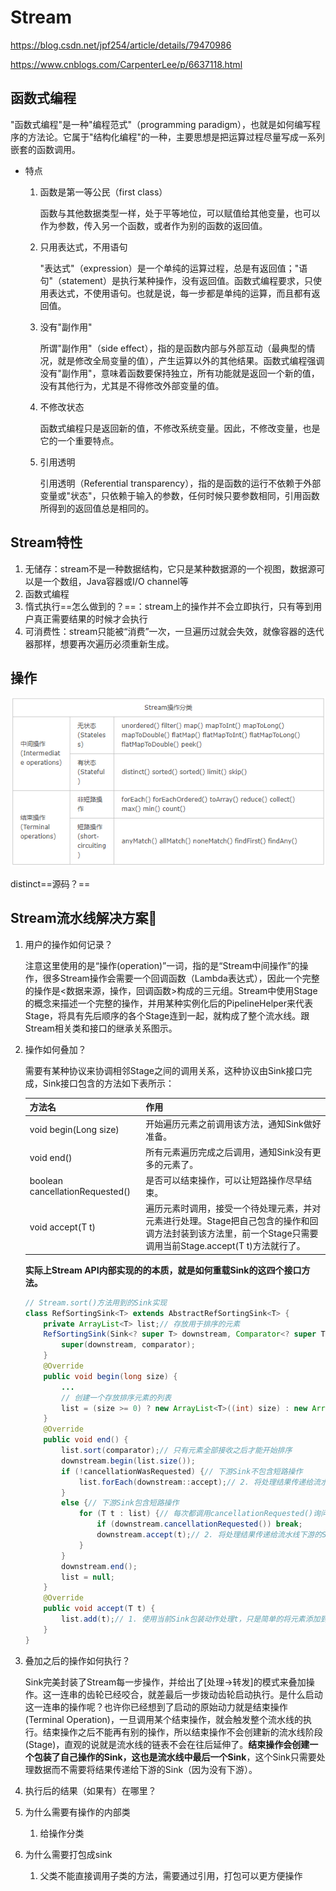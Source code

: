 # Stream

https://blog.csdn.net/jpf254/article/details/79470986

https://www.cnblogs.com/CarpenterLee/p/6637118.html

## 函数式编程

"函数式编程"是一种"编程范式"（programming paradigm），也就是如何编写程序的方法论。它属于"结构化编程"的一种，主要思想是把运算过程尽量写成一系列嵌套的函数调用。

- 特点

  1. 函数是第一等公民（first class）

     函数与其他数据类型一样，处于平等地位，可以赋值给其他变量，也可以作为参数，传入另一个函数，或者作为别的函数的返回值。

  2. 只用表达式，不用语句

     "表达式"（expression）是一个单纯的运算过程，总是有返回值；"语句"（statement）是执行某种操作，没有返回值。函数式编程要求，只使用表达式，不使用语句。也就是说，每一步都是单纯的运算，而且都有返回值。

  3. 没有"副作用"

     所谓"副作用"（side effect），指的是函数内部与外部互动（最典型的情况，就是修改全局变量的值），产生运算以外的其他结果。函数式编程强调没有"副作用"，意味着函数要保持独立，所有功能就是返回一个新的值，没有其他行为，尤其是不得修改外部变量的值。

  4. 不修改状态

     函数式编程只是返回新的值，不修改系统变量。因此，不修改变量，也是它的一个重要特点。

  5. 引用透明

     引用透明（Referential transparency），指的是函数的运行不依赖于外部变量或"状态"，只依赖于输入的参数，任何时候只要参数相同，引用函数所得到的返回值总是相同的。

## Stream特性

1. 无储存：stream不是一种数据结构，它只是某种数据源的一个视图，数据源可以是一个数组，Java容器或I/O channel等
2. 函数式编程
3. 惰式执行==怎么做到的？==：stream上的操作并不会立即执行，只有等到用户真正需要结果的时候才会执行
4. 可消费性：stream只能被“消费”一次，一旦遍历过就会失效，就像容器的迭代器那样，想要再次遍历必须重新生成。

## 操作

![Stream操作分类表](Stream.assets/Stream操作分类表.png)



distinct==源码？==

## Stream流水线解决方案🎇

1. 用户的操作如何记录？

   注意这里使用的是“操作(operation)”一词，指的是“Stream中间操作”的操作，很多Stream操作会需要一个回调函数（Lambda表达式），因此一个完整的操作是<数据来源，操作，回调函数>构成的三元组。Stream中使用Stage的概念来描述一个完整的操作，并用某种实例化后的PipelineHelper来代表Stage，将具有先后顺序的各个Stage连到一起，就构成了整个流水线。跟Stream相关类和接口的继承关系图示。

2. 操作如何叠加？

   需要有某种协议来协调相邻Stage之间的调用关系，这种协议由Sink接口完成，Sink接口包含的方法如下表所示：

   | 方法名                          | 作用                                                         |
   | ------------------------------- | ------------------------------------------------------------ |
   | void begin(Long size)           | 开始遍历元素之前调用该方法，通知Sink做好准备。               |
   | void end()                      | 所有元素遍历完成之后调用，通知Sink没有更多的元素了。         |
   | boolean cancellationRequested() | 是否可以结束操作，可以让短路操作尽早结束。                   |
   | void accept(T t)                | 遍历元素时调用，接受一个待处理元素，并对元素进行处理。Stage把自己包含的操作和回调方法封装到该方法里，前一个Stage只需要调用当前Stage.accept(T t)方法就行了。 |

   **实际上Stream API内部实现的的本质，就是如何重载Sink的这四个接口方法。**

   ```java
   // Stream.sort()方法用到的Sink实现
   class RefSortingSink<T> extends AbstractRefSortingSink<T> {
       private ArrayList<T> list;// 存放用于排序的元素
       RefSortingSink(Sink<? super T> downstream, Comparator<? super T> comparator) {
           super(downstream, comparator);
       }
       @Override
       public void begin(long size) {
           ...
           // 创建一个存放排序元素的列表
           list = (size >= 0) ? new ArrayList<T>((int) size) : new ArrayList<T>();
       }
       @Override
       public void end() {
           list.sort(comparator);// 只有元素全部接收之后才能开始排序
           downstream.begin(list.size());
           if (!cancellationWasRequested) {// 下游Sink不包含短路操作
               list.forEach(downstream::accept);// 2. 将处理结果传递给流水线下游的Sink
           }
           else {// 下游Sink包含短路操作
               for (T t : list) {// 每次都调用cancellationRequested()询问是否可以结束处理。
                   if (downstream.cancellationRequested()) break;
                   downstream.accept(t);// 2. 将处理结果传递给流水线下游的Sink
               }
           }
           downstream.end();
           list = null;
       }
       @Override
       public void accept(T t) {
           list.add(t);// 1. 使用当前Sink包装动作处理t，只是简单的将元素添加到中间列表当中
       }
   }
   ```

3. 叠加之后的操作如何执行？

   Sink完美封装了Stream每一步操作，并给出了[处理->转发]的模式来叠加操作。这一连串的齿轮已经咬合，就差最后一步拨动齿轮启动执行。是什么启动这一连串的操作呢？也许你已经想到了启动的原始动力就是结束操作(Terminal Operation)，一旦调用某个结束操作，就会触发整个流水线的执行。结束操作之后不能再有别的操作，所以结束操作不会创建新的流水线阶段(Stage)，直观的说就是流水线的链表不会在往后延伸了。**结束操作会创建一个包装了自己操作的Sink，这也是流水线中最后一个Sink**，这个Sink只需要处理数据而不需要将结果传递给下游的Sink（因为没有下游）。

4. 执行后的结果（如果有）在哪里？

5. 为什么需要有操作的内部类

   1. 给操作分类

6. 为什么需要打包成sink

   1. 父类不能直接调用子类的方法，需要通过引用，打包可以更方便操作